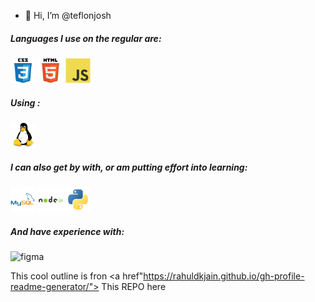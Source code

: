- 👋 Hi, I’m @teflonjosh
<!---
teflonjosh/teflonjosh is a ✨ special ✨ repository because its `README.md` (this file) appears on your GitHub profile.
You can click the Preview link to take a look at your changes.
--->

<h5 align="left">Languages I use on the regular are:</h5>
<img src="https://raw.githubusercontent.com/devicons/devicon/master/icons/css3/css3-original-wordmark.svg" alt="css3" width="40" height="40"/>
<img src="https://raw.githubusercontent.com/devicons/devicon/master/icons/html5/html5-original-wordmark.svg" alt="html5" width="40" height="40"/> 
<img src="https://raw.githubusercontent.com/devicons/devicon/master/icons/javascript/javascript-original.svg" alt="javascript" width="40" height="40"/>

<h5 align="left">Using :</h5> <img src="https://raw.githubusercontent.com/devicons/devicon/master/icons/linux/linux-original.svg" alt="linux" width="40" height="40"/>

<h5 align="left">I can also get by with, or am putting effort into learning:</h5>
 <img src="https://raw.githubusercontent.com/devicons/devicon/master/icons/mysql/mysql-original-wordmark.svg" alt="mysql" width="40" height="40"/>
 <img src="https://raw.githubusercontent.com/devicons/devicon/master/icons/nodejs/nodejs-original-wordmark.svg" alt="nodejs" width="40" height="40"/> 
 <img src="https://raw.githubusercontent.com/devicons/devicon/master/icons/python/python-original.svg" alt="python" width="40" height="40"/> </a> </p>

<h5 align="left">And have experience with:</h5> <img src="https://www.vectorlogo.zone/logos/figma/figma-icon.svg" alt="figma" width="40" height="40"/> 

This cool outline is fron <a href"https://rahuldkjain.github.io/gh-profile-readme-generator/"> This REPO here</a>
